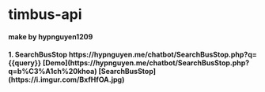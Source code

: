 # timbus-api
<h4>make by hypnguyen1209<h4>
  1. SearchBusStop
  https://hypnguyen.me/chatbot/SearchBusStop.php?q={{query}} [Demo](https://hypnguyen.me/chatbot/SearchBusStop.php?q=b%C3%A1ch%20khoa)
  [SearchBusStop](https://i.imgur.com/BxfHfOA.jpg)
 
